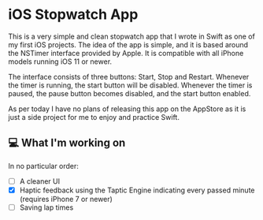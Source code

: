 # iOS Stopwatch App

This is a very simple and  clean stopwatch app that I wrote in Swift as one of my first iOS projects. The idea of the app is simple, and it is based around the NSTimer interface provided by Apple. It is compatible with all iPhone models running iOS 11 or newer.

The interface consists of three buttons: Start, Stop and Restart. Whenever the timer is running, the start button will be disabled. Whenever the timer is paused, the pause button becomes disabled, and the start button enabled.

As per today I have no plans of releasing this app on the AppStore as it is just a side project for me to enjoy and practice Swift.

## :computer: What I'm working on
In no particular order:
- [ ] A cleaner UI
- [x] Haptic feedback using the Taptic Engine indicating every passed minute (requires iPhone 7 or newer)
- [ ] Saving lap times 
